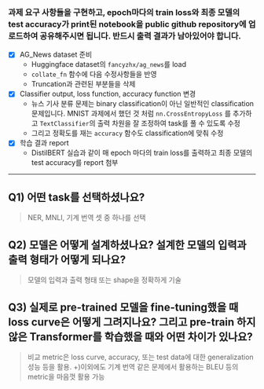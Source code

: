 ### 과제 요구 사항들을 구현하고, epoch마다의 train loss와 최종 모델의 test accuracy가 print된 notebook을 public github repository에 업로드하여 공유해주시면 됩니다. 반드시 출력 결과가 남아있어야 합니다. 
- [x] AG_News dataset 준비
	- Huggingface dataset의 `fancyzhx/ag_news`를 load
	- `collate_fn` 함수에 다음 수정사항들을 반영
    - Truncation과 관련된 부분들을 삭제
- [x] Classifier output, loss function, accuracy function 변경
	- 뉴스 기사 분류 문제는 binary classification이 아닌 일반적인 classification 문제입니다. MNIST 과제에서 했던 것 처럼 `nn.CrossEntropyLoss` 를 추가하고 `TextClassifier`의 출력 차원을 잘 조정하여 task를 풀 수 있도록 수정
	- 그리고 정확도를 재는 `accuracy` 함수도 classification에 맞춰 수정
- [x]  학습 결과 report
    - DistilBERT 실습과 같이 매 epoch 마다의 train loss를 출력하고 최종 모델의 test accuracy를 report 첨부

---
## Q1) 어떤 task를 선택하셨나요?
> NER, MNLI, 기계 번역 셋 중 하나를 선택


## Q2) 모델은 어떻게 설계하셨나요? 설계한 모델의 입력과 출력 형태가 어떻게 되나요?
> 모델의 입력과 출력 형태 또는 shape을 정확하게 기술


## Q3) 실제로 pre-trained 모델을 fine-tuning했을 때 loss curve은 어떻게 그려지나요? 그리고 pre-train 하지 않은 Transformer를 학습했을 때와 어떤 차이가 있나요? 
> 비교 metric은 loss curve, accuracy, 또는 test data에 대한 generalization 성능 등을 활용.
> +)이외에도 기계 번역 같은 문제에서 활용하는 BLEU 등의 metric을 마음껏 활용 가능
